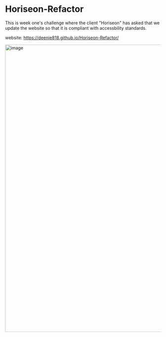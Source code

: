 # Horiseon-Refactor
This is week one's challenge where the client "Horiseon" has asked that we update the website so that it is compliant with accessbility standards. 

website: https://deenie818.github.io/Horiseon-Refactor/

<img width="929" alt="image" src="https://user-images.githubusercontent.com/99102981/157986240-c679073a-073a-4e12-bac4-4d31facbfbc1.png">

